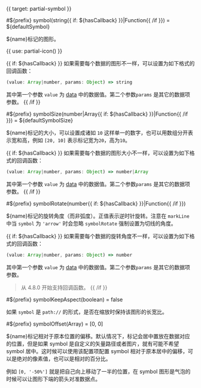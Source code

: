 
{{ target: partial-symbol }}

#${prefix} symbol(string{{ if: ${hasCallback} }}|Function{{ /if }}) = ${defaultSymbol}

<ExampleUIControlIcon default="circle" />

${name}标记的图形。

{{ use: partial-icon() }}

{{ if: ${hasCallback} }}
如果需要每个数据的图形不一样，可以设置为如下格式的回调函数：
```js
(value: Array|number, params: Object) => string
```
其中第一个参数 `value` 为 [data](~series-${seriesType}.data) 中的数据值。第二个参数`params` 是其它的数据项参数。
{{ /if }}

#${prefix} symbolSize(number|Array{{ if: ${hasCallback} }}|Function{{ /if }}) = ${defaultSymbolSize}

<ExampleUIControlNumber min="0" />

${name}标记的大小，可以设置成诸如 `10` 这样单一的数字，也可以用数组分开表示宽和高，例如 `[20, 10]` 表示标记宽为`20`，高为`10`。

{{ if: ${hasCallback} }}
如果需要每个数据的图形大小不一样，可以设置为如下格式的回调函数：
```js
(value: Array|number, params: Object) => number|Array
```
其中第一个参数 `value` 为 [data](~series-${seriesType}.data) 中的数据值。第二个参数`params` 是其它的数据项参数。
{{ /if }}

#${prefix} symbolRotate(number{{ if: ${hasCallback} }}|Function{{ /if }})

<ExampleUIControlAngle min="-180" max="180" step="1" />

${name}标记的旋转角度（而非弧度）。正值表示逆时针旋转。注意在 `markLine` 中当 `symbol` 为 `'arrow'` 时会忽略 `symbolRotate` 强制设置为切线的角度。

{{ if: ${hasCallback} }}
如果需要每个数据的旋转角度不一样，可以设置为如下格式的回调函数：
```js
(value: Array|number, params: Object) => number
```
其中第一个参数 `value` 为 [data](~series-${seriesType}.data) 中的数据值。第二个参数`params` 是其它的数据项参数。
> 从 4.8.0 开始支持回调函数。
{{ /if }}

#${prefix} symbolKeepAspect(boolean) = false

<ExampleUIControlBoolean clean="true" />

如果 `symbol` 是 `path://` 的形式，是否在缩放时保持该图形的长宽比。

#${prefix} symbolOffset(Array) = [0, 0]

<ExampleUIControlVector separate="true" dims="x,y" />

${name}标记相对于原本位置的偏移。默认情况下，标记会居中置放在数据对应的位置，但是如果 symbol 是自定义的矢量路径或者图片，就有可能不希望 symbol 居中。这时候可以使用该配置项配置 symbol 相对于原本居中的偏移，可以是绝对的像素值，也可以是相对的百分比。

例如 `[0, '-50%']` 就是把自己向上移动了一半的位置，在 symbol 图形是气泡的时候可以让图形下端的箭头对准数据点。

